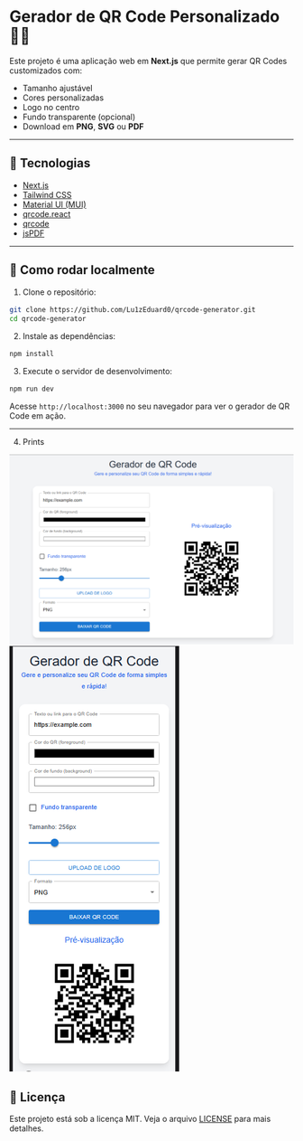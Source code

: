 # Gerador de QR Code Personalizado 🧾✨

Este projeto é uma aplicação web em **Next.js** que permite gerar QR Codes customizados com:

- Tamanho ajustável
- Cores personalizadas
- Logo no centro
- Fundo transparente (opcional)
- Download em **PNG**, **SVG** ou **PDF**

---

## 🔧 Tecnologias

- [Next.js](https://nextjs.org/)
- [Tailwind CSS](https://tailwindcss.com/)
- [Material UI (MUI)](https://mui.com/)
- [qrcode.react](https://www.npmjs.com/package/qrcode.react)
- [qrcode](https://www.npmjs.com/package/qrcode)
- [jsPDF](https://www.npmjs.com/package/jspdf)

---

## 🚀 Como rodar localmente

1. Clone o repositório:

```bash
git clone https://github.com/Lu1zEduard0/qrcode-generator.git
cd qrcode-generator
```

2. Instale as dependências:

```bash
npm install
```

3. Execute o servidor de desenvolvimento:

```bash
npm run dev
```

Acesse `http://localhost:3000` no seu navegador para ver o gerador de QR Code em ação.

---

4. Prints

![Print 1](https://github.com/Lu1zEduard0/qrcode-generator/blob/main/print/captura_1.png)
![Print 2](https://github.com/Lu1zEduard0/qrcode-generator/blob/main/print/captura_2.png)

## 📝 Licença

Este projeto está sob a licença MIT. Veja o arquivo [LICENSE](LICENSE) para mais detalhes.
